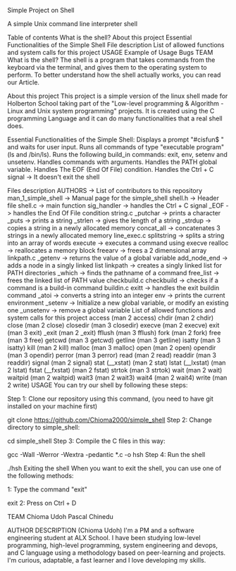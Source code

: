 Simple Project on Shell

A simple Unix command line interpreter shell

Table of contents
What is the shell?
About this project
Essential Functionalities of the Simple Shell
File description
List of allowed functions and system calls for this project
USAGE
Example of Usage
Bugs
TEAM
What is the shell?
The shell is a program that takes commands from the keyboard via the terminal, and gives them to the operating system to perform.
To better understand how the shell actually works, you can read our Article.

About this project
This project is a simple version of the linux shell made for Holberton School taking part of the "Low-level programming & Algorithm - Linux and Unix system programming" projects.
It is created using the C programming Language and it can do many functionalities that a real shell does.

Essential Functionalities of the Simple Shell:
Displays a prompt "#cisfun$ " and waits for user input.
Runs all commands of type "executable program" (ls and /bin/ls).
Runs the following build_in commands: exit, env, setenv and unsetenv.
Handles commands with arguments.
Handles the PATH global variable.
Handles The EOF (End Of File) condition.
Handles the Ctrl + C signal -> It doesn't exit the shell

Files description
AUTHORS -> List of contributors to this repository
man_1_simple_shell -> Manual page for the simple_shell
shell.h -> Header file
shell.c -> main function
sig_handler -> handles the Ctrl + C signal
_EOF -> handles the End Of File condition
string.c
_putchar -> prints a character
_puts -> prints a string
_strlen -> gives the length of a string
_strdup -> copies a string in a newly allocated memory
concat_all -> concatenates 3 strings in a newly allocated memory
line_exec.c
splitstring -> splits a string into an array of words
execute -> executes a command using execve
realloc -> reallocates a memory block
freearv -> frees a 2 dimensional array
linkpath.c
_getenv -> returns the value of a global variable
add_node_end -> adds a node in a singly linked list
linkpath -> creates a singly linked list for PATH directories
_which -> finds the pathname of a command
free_list -> frees the linked list of PATH value
checkbuild.c
checkbuild -> checks if a command is a build-in command
buildin.c
exitt -> handles the exit buildin command
_atoi -> converts a string into an integer
env -> prints the current environment
_setenv -> Initialize a new global variable, or modify an existing one
_unsetenv -> remove a global variable
List of allowed functions and system calls for this project
access (man 2 access)
chdir (man 2 chdir)
close (man 2 close)
closedir (man 3 closedir)
execve (man 2 execve)
exit (man 3 exit)
_exit (man 2 _exit)
fflush (man 3 fflush)
fork (man 2 fork)
free (man 3 free)
getcwd (man 3 getcwd)
getline (man 3 getline)
isatty (man 3 isatty)
kill (man 2 kill)
malloc (man 3 malloc)
open (man 2 open)
opendir (man 3 opendir)
perror (man 3 perror)
read (man 2 read)
readdir (man 3 readdir)
signal (man 2 signal)
stat (__xstat) (man 2 stat)
lstat (__lxstat) (man 2 lstat)
fstat (__fxstat) (man 2 fstat)
strtok (man 3 strtok)
wait (man 2 wait)
waitpid (man 2 waitpid)
wait3 (man 2 wait3)
wait4 (man 2 wait4)
write (man 2 write)
USAGE
You can try our shell by following these steps:

Step 1: Clone our repository using this command, (you need to have git installed on your machine first)

git clone https://github.com/Chioma2000/simple_shell
Step 2: Change directory to simple_shell:

cd simple_shell
Step 3: Compile the C files in this way:

gcc -Wall -Werror -Wextra -pedantic *.c -o hsh
Step 4: Run the shell

./hsh
Exiting the shell When you want to exit the shell, you can use one of the following methods:

1: Type the command "exit"

exit
2: Press on Ctrl + D


TEAM
Chioma Udoh
Pascal Chinedu

AUTHOR DESCRIPTION (Chioma Udoh)
I'm a PM and a software engineering student at ALX School.
I have been studying low-level programming, high-level programming, system engineering and devops, and C language using a methodology based on peer-learning and projects.
I'm curious, adaptable, a fast learner and I love developing my skills.
